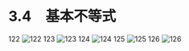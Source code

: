 # 3.4　基本不等式

122
![122](../../book/人教版高中数学A版必修5/人教版高中数学A版必修5_122.png)
123
![123](../../book/人教版高中数学A版必修5/人教版高中数学A版必修5_123.png)
124
![124](../../book/人教版高中数学A版必修5/人教版高中数学A版必修5_124.png)
125
![125](../../book/人教版高中数学A版必修5/人教版高中数学A版必修5_125.png)
126
![126](../../book/人教版高中数学A版必修5/人教版高中数学A版必修5_126.png)
